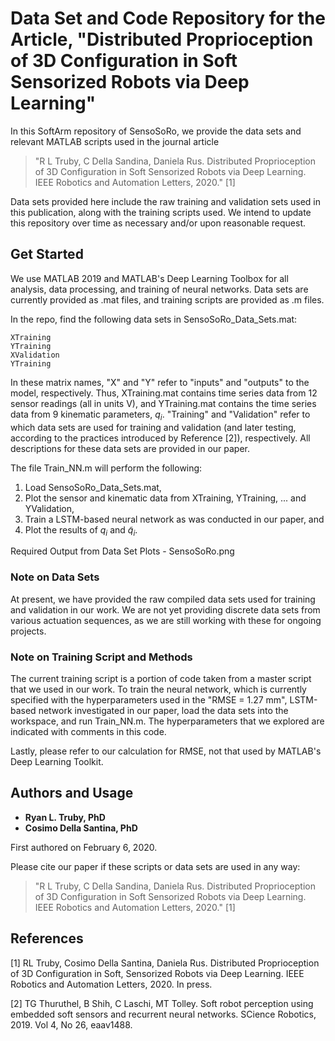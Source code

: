 # Data Set and Code Repository for the Article, "Distributed Proprioception of 3D Configuration in Soft Sensorized Robots via Deep Learning"

In this SoftArm repository of SensoSoRo, we provide the data sets and relevant MATLAB scripts used in the journal article 

> "R L Truby, C Della Sandina, Daniela Rus. Distributed Proprioception of 3D Configuration in Soft Sensorized Robots via Deep Learning. IEEE Robotics and Automation Letters, 2020." [1]

Data sets provided here include the raw training and validation sets used in this publication, along with the training scripts used. We intend to update this repository over time as necessary and/or upon reasonable request.


## Get Started

We use MATLAB 2019 and MATLAB's Deep Learning Toolbox for all analysis, data processing, and training of neural networks. Data sets are currently provided as .mat files, and training scripts are provided as .m files.

In the repo, find the following data sets in SensoSoRo_Data_Sets.mat:

```
XTraining
YTraining
XValidation
YTraining
```

In these matrix names, "X" and "Y" refer to "inputs" and "outputs" to the model, respectively. Thus, XTraining.mat contains time series data from 12 sensor readings (all in units V), and YTraining.mat contains the time series data from 9 kinematic parameters, $q_i$. "Training" and "Validation" refer to which data sets are used for training and validation (and later testing, according to the practices introduced by Reference [2]), respectively. All descriptions for these data sets are provided in our paper.

The file Train_NN.m will perform the following:

1. Load SensoSoRo_Data_Sets.mat, 
2. Plot the sensor and kinematic data from XTraining, YTraining, ... and YValidation, 
3. Train a LSTM-based neural network as was conducted in our paper, and
4. Plot the results of $q_i$ and $\tilde{q}_i$.

Required Output from Data Set Plots - SensoSoRo.png

### Note on Data Sets

At present, we have provided the raw compiled data sets used for training and validation in our work. We are not yet providing discrete data sets from various actuation sequences, as we are still working with these for ongoing projects.  

### Note on Training Script and Methods

The current training script is a portion of code taken from a master script that we used in our work. To train the neural network, which is currently specified with the hyperparameters used in the "RMSE = 1.27 mm", LSTM-based network investigated in our paper, load the data sets into the workspace, and run Train_NN.m. The hyperparameters that we explored are indicated with comments in this code.

Lastly, please refer to our calculation for RMSE, not that used by MATLAB's Deep Learning Toolkit. 

## Authors and Usage

* **Ryan L. Truby, PhD** 
* **Cosimo Della Santina, PhD**

First authored on February 6, 2020. 

Please cite our paper if these scripts or data sets are used in any way:

> "R L Truby, C Della Sandina, Daniela Rus. Distributed Proprioception of 3D Configuration in Soft Sensorized Robots via Deep Learning. IEEE Robotics and Automation Letters, 2020." [1]

## References

[1] RL Truby, Cosimo Della Santina, Daniela Rus. Distributed Proprioception of 3D Configuration in Soft, Sensorized Robots via Deep Learning. IEEE Robotics and Automation Letters, 2020. In press.

[2] TG Thuruthel, B Shih, C Laschi, MT Tolley. Soft robot perception using embedded soft sensors and recurrent neural networks. SCience Robotics, 2019. Vol 4, No 26, eaav1488.




